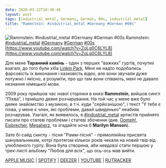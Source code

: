```yaml
---
date: 2020-03-22T10:30:48
layout: post
tags: [industrial_metal, Germany, German, 00s, industrial_metal]
title: "Rammstein: #industrial_metal #Germany #German #00s"
---
```

![Rammstein: #industrial_metal #Germany #German #00s](https://i.ytimg.com/vi/ZoLg0C6LYL8/maxresdefault.jpg)
Rammstein: [#industrial_metal](/tags/#industrial_metal) [#Germany](/tags/#Germany) [#German](/tags/#German) [#00s](/tags/#00s) [https://www.youtube.com/watch?v=ZoLg0C6LYL8](https://www.youtube.com/watch?v=ZoLg0C6LYL8)

Для мене **Таранний камінь** - один з перших &quot;важких&quot; гуртів, почутих взагалі, до того були хіба [Linkin Park](https://t.me/vast_space_unexplored/3053). Мені не надто подобались фарсовість їх виконання і казковість відео, але вони звучали дуже потужно і якісно, а розуміти, про що там вони співають, мені не давало незнання німецької мови.

2009 року прийшов час нової сторінки в книзі **Rammstein**, вийшов сингл &quot;Піхва&quot;, і прийшло деяке розчарування. На той час у мене вже було деяке знайомство з музикою, в т.ч. куди &quot;серйознішою&quot;, і текст &quot;У тебе є піхва, у мене є член, які проблеми, давай швиденько&quot; неабияк розчарував. Узагалі, як виявилось, в [#industrial_metal](/tags/#industrial_metal) артистів прийнято писати про статеві проблеми і статеві збочення (див. [Oomph!](https://t.me/vast_space_unexplored/2864), [Eisbrecher](https://t.me/vast_space_unexplored/3390), [Megaherz](https://t.me/vast_space_unexplored/2892), та згадайте хоча б **Marilyn Manson**).

Зате бі-сайд синглу - пісня &quot;Рамм-пісня&quot; - прямолінійна присвята шанувальникам, котрі протягом кількох років чекали на новий твір від улюбленого гурту. Вона була створена, аби невдовзі стати першою у трек-листі альбому &quot;Любов для всіх&quot;, що ось-ось мав вийти.

[APPLE MUSIC](https://music.apple.com/ru/album/liebe-ist-f%C3%BCr-alle-da-bonus-track-version/1440793492?l=uk) | [SPOTIFY](https://open.spotify.com/album/1fn14KaPP072v92vJUIeNt) | [DEEZER](https://www.deezer.com/album/422033?utm_source=deezer&amp;utm_content=album-422033&amp;utm_term=1601611822_1584865764&amp;utm_medium=web) | [YOUTUBE](https://www.youtube.com/playlist?list=PLBzBwYhHpqLKCy5ZgsL5H2XBDE8SZDMUv) | [RUTRACKER](https://rutracker.org/forum/viewtopic.php?t=5732323)